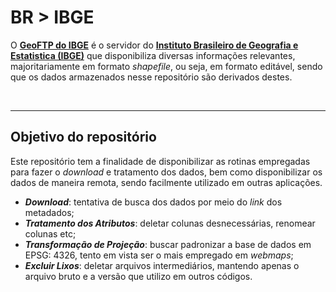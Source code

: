 # BR > IBGE

O [**GeoFTP do IBGE**](http://geoftp.ibge.gov.br/) é o servidor do [**Instituto Brasileiro de Geografia e Estatistica (IBGE)**](https://www.infraestruturameioambiente.sp.gov.br) que disponibiliza diversas informações relevantes, majoritariamente em formato _shapefile_, ou seja, em formato editável, sendo que os dados armazenados nesse repositório são derivados destes.

<br>




---

## Objetivo do repositório

Este repositório tem a finalidade de disponibilizar as rotinas empregadas para fazer o _download_ e tratamento dos dados, bem como disponibilizar os dados de maneira remota, sendo facilmente utilizado em outras aplicações.

- **_Download_**: tentativa de busca dos dados por meio do _link_ dos metadados;
- **_Tratamento dos Atributos_**: deletar colunas desnecessárias, renomear colunas etc;
- **_Transformação de Projeção_**: buscar padronizar a base de dados em EPSG: 4326, tento em vista ser o mais empregado em _webmaps_;
- **_Excluir Lixos_**: deletar arquivos intermediários, mantendo apenas o arquivo bruto e a versão que utilizo em outros códigos.
